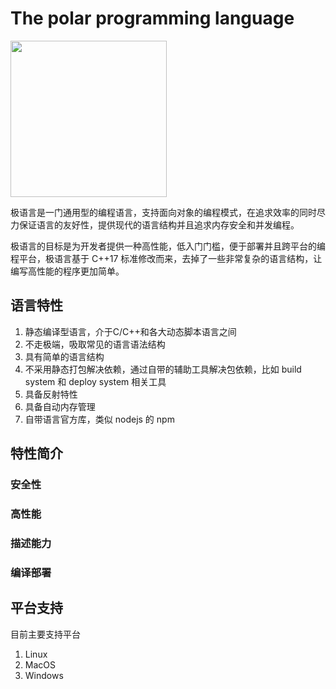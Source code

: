 # The polar programming language

<img width="250" src ="https://raw.githubusercontent.com/polarlang/polarlang/master/assets/polarlang.png?sanitize=true"/>

极语言是一门通用型的编程语言，支持面向对象的编程模式，在追求效率的同时尽力保证语言的友好性，提供现代的语言结构并且追求内存安全和并发编程。

极语言的目标是为开发者提供一种高性能，低入门门槛，便于部署并且跨平台的编程平台，极语言基于 C++17 标准修改而来，去掉了一些非常复杂的语言结构，让编写高性能的程序更加简单。

## 语言特性

1.	静态编译型语言，介于C/C++和各大动态脚本语言之间
2.	不走极端，吸取常见的语言语法结构
3.	具有简单的语言结构
4.	不采用静态打包解决依赖，通过自带的辅助工具解决包依赖，比如 build system 和 deploy system 相关工具
5.	具备反射特性
6.	具备自动内存管理
7.	自带语言官方库，类似 nodejs 的 npm

## 特性简介
### 安全性

### 高性能

### 描述能力

### 编译部署

## 平台支持
目前主要支持平台
1. Linux
2. MacOS
3. Windows
